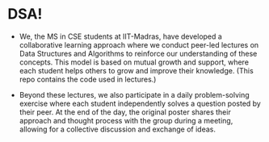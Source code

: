 # DSA!

* We, the MS in CSE students at IIT-Madras, have developed a collaborative learning approach where we conduct peer-led lectures on Data Structures and Algorithms to reinforce our understanding of these concepts. This model is based on mutual growth and support, where each student helps others to grow and improve their knowledge. (This repo contains the code used in lectures.)

* Beyond these lectures, we also participate in a daily problem-solving exercise where each student independently solves a question posted by their peer. At the end of the day, the original poster shares their approach and thought process with the group during a meeting, allowing for a collective discussion and exchange of ideas.